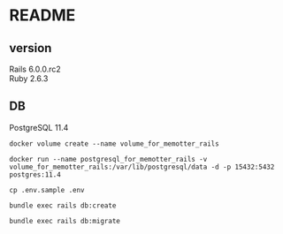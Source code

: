 # README
## version
Rails 6.0.0.rc2  
Ruby 2.6.3  

## DB
PostgreSQL 11.4  

```
docker volume create --name volume_for_memotter_rails

docker run --name postgresql_for_memotter_rails -v volume_for_memotter_rails:/var/lib/postgresql/data -d -p 15432:5432 postgres:11.4

cp .env.sample .env

bundle exec rails db:create

bundle exec rails db:migrate
```
